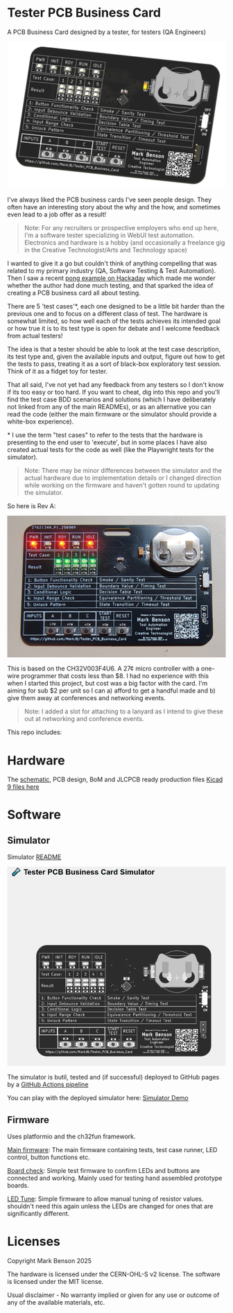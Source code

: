 # Tester PCB Business Card

A PCB Business Card designed by a tester, for testers (QA Engineers)

![Kicad 9 PCB Render](./resources/tester_pcb_business_card.png)

I've always liked the PCB business cards I've seen people design. They often have an interesting story about the why and the how, and sometimes even lead to a job offer as a result!

> Note: For any recruiters or prospective employers who end up here, I'm a software tester specializing in WebUI test automation. Electronics and hardware is a hobby (and occasionally a freelance gig in the Creative Technologist/Arts and Technology space)

I wanted to give it a go but couldn't think of anything compelling that was related to my primary industry (QA, Software Testing & Test Automation). Then I saw a recent [pong example on Hackaday](https://hackaday.com/2025/08/13/pcb-business-card-plays-pong-attracts-employer/) which made me wonder whether the author had done much testing, and that sparked the idea of creating a PCB business card all about testing.

There are 5 'test cases'\*, each one designed to be a little bit harder than the previous one and to focus on a different class of test. The hardware is somewhat limited, so how well each of the tests achieves its intended goal or how true it is to its test type is open for debate and I welcome feedback from actual testers!

The idea is that a tester should be able to look at the test case description, its test type and, given the available inputs and output, figure out how to get the tests to pass, treating it as a sort of black-box exploratory test session. Think of it as a fidget toy for tester.

That all said, I've not yet had any feedback from any testers so I don't know if its too easy or too hard. If you want to cheat, dig into this repo and you'll find the test case BDD scenarios and solutions (which I have deliberately not linked from any of the main READMEs), or as an alternative you can read the code (either the main firmware or the simulator should provide a white-box experience).

\* I use the term "test cases" to refer to the tests that the hardware is presenting to the end user to 'execute', but in some places I have also created actual tests for the code as well (like the Playwright tests for the simulator).

> Note: There may be minor differences between the simulator and the actual hardware due to implementation details or I changed direction while working on the firmware and haven't gotten round to updating the simulator.

So here is Rev A:

![Tester PCB Preview](./resources/jlcpcb_ass_top.jpg)

This is based on the CH32V003F4U6. A 27¢ micro controller with a one-wire programmer that costs less than $8. I had no experience with this when I started this project, but cost was a big factor with the card. I'm aiming for sub $2 per unit so I can a) afford to get a handful made and b) give them away at conferences and networking events.

> Note: I added a slot for attaching to a lanyard as I intend to give these out at networking and conference events.

This repo includes:

# Hardware

The [schematic](./resources/schematic.pdf), PCB design, BoM and JLCPCB ready production files [Kicad 9 files here](./hardware/)

# Software

## Simulator

Simulator [README](./software/simulator)

![Tester PCB Preview](./software/simulator/assets/tester_pcb_business_card_simulator.gif)

The simulator is butil, tested and (if successful) deployed to GitHub pages by a [GitHub Actions pipeline](https://github.com/MarkJB/Tester_PCB_Business_Card/actions)

You can play with the deployed simulator here: [Simulator Demo](./assets/tester_pcb_business_card_simulator.gif)

## Firmware

Uses platformio and the ch32fun framework.

[Main firmware](./software/firmware/tester_runtime/): The main firmware containing tests, test case runner, LED control, button functions etc.

[Board check](./software/firmware/board_check/): Simple test firmware to confirm LEDs and buttons are connected and working. Mainly used for testing hand assembled prototype boards.

[LED Tune](./software/firmware/led_tune/): Simple firmware to allow manual tuning of resistor values. shouldn't need this again unless the LEDs are changed for ones that are significantly different.

# Licenses

Copyright Mark Benson 2025

The hardware is licensed under the CERN-OHL-S v2 license.
The software is licensed under the MIT license.

Usual disclaimer - No warranty implied or given for any use or outcome of any of the available materials, etc.

